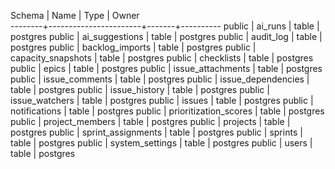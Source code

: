  Schema |         Name          | Type  |  Owner   
--------+-----------------------+-------+----------
 public | ai_runs               | table | postgres
 public | ai_suggestions        | table | postgres
 public | audit_log             | table | postgres
 public | backlog_imports       | table | postgres
 public | capacity_snapshots    | table | postgres
 public | checklists            | table | postgres
 public | epics                 | table | postgres
 public | issue_attachments     | table | postgres
 public | issue_comments        | table | postgres
 public | issue_dependencies    | table | postgres
 public | issue_history         | table | postgres
 public | issue_watchers        | table | postgres
 public | issues                | table | postgres
 public | notifications         | table | postgres
 public | prioritization_scores | table | postgres
 public | project_members       | table | postgres
 public | projects              | table | postgres
 public | sprint_assignments    | table | postgres
 public | sprints               | table | postgres
 public | system_settings       | table | postgres
 public | users                 | table | postgres